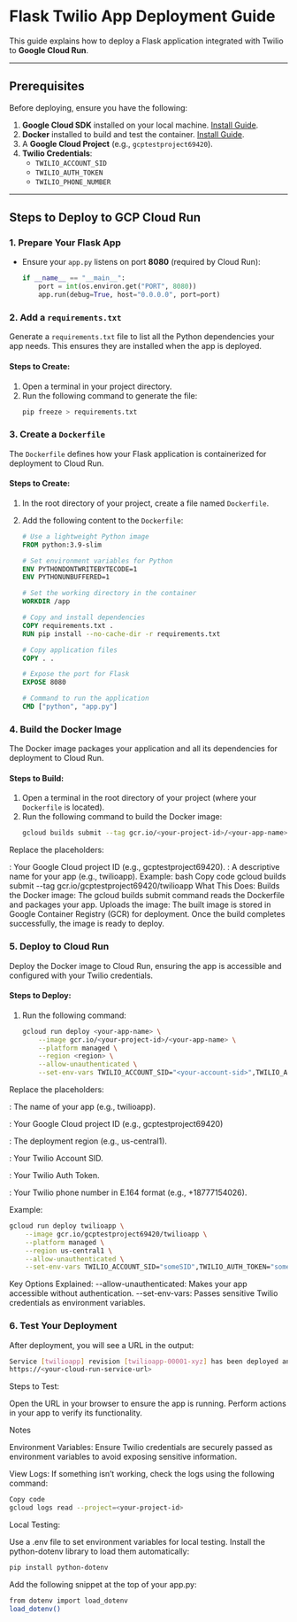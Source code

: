 # Flask Twilio App Deployment Guide

This guide explains how to deploy a Flask application integrated with Twilio to **Google Cloud Run**.

---

## Prerequisites
Before deploying, ensure you have the following:
1. **Google Cloud SDK** installed on your local machine. [Install Guide](https://cloud.google.com/sdk/docs/install).
2. **Docker** installed to build and test the container. [Install Guide](https://www.docker.com/).
3. A **Google Cloud Project** (e.g., `gcptestproject69420`).
4. **Twilio Credentials**:
   - `TWILIO_ACCOUNT_SID`
   - `TWILIO_AUTH_TOKEN`
   - `TWILIO_PHONE_NUMBER`

---

## Steps to Deploy to GCP Cloud Run

### 1. Prepare Your Flask App
- Ensure your `app.py` listens on port **8080** (required by Cloud Run):
  ```python
  if __name__ == "__main__":
      port = int(os.environ.get("PORT", 8080))
      app.run(debug=True, host="0.0.0.0", port=port)

### 2. Add a `requirements.txt`
Generate a `requirements.txt` file to list all the Python dependencies your app needs. This ensures they are installed when the app is deployed.

#### Steps to Create:
1. Open a terminal in your project directory.
2. Run the following command to generate the file:
   ```bash
   pip freeze > requirements.txt

### 3. Create a `Dockerfile`
The `Dockerfile` defines how your Flask application is containerized for deployment to Cloud Run.

#### Steps to Create:
1. In the root directory of your project, create a file named `Dockerfile`.
2. Add the following content to the `Dockerfile`:

   ```Dockerfile
   # Use a lightweight Python image
   FROM python:3.9-slim

   # Set environment variables for Python
   ENV PYTHONDONTWRITEBYTECODE=1
   ENV PYTHONUNBUFFERED=1

   # Set the working directory in the container
   WORKDIR /app

   # Copy and install dependencies
   COPY requirements.txt .
   RUN pip install --no-cache-dir -r requirements.txt

   # Copy application files
   COPY . .

   # Expose the port for Flask
   EXPOSE 8080

   # Command to run the application
   CMD ["python", "app.py"]

### 4. Build the Docker Image
The Docker image packages your application and all its dependencies for deployment to Cloud Run.

#### Steps to Build:
1. Open a terminal in the root directory of your project (where your `Dockerfile` is located).
2. Run the following command to build the Docker image:
   ```bash
   gcloud builds submit --tag gcr.io/<your-project-id>/<your-app-name>
Replace the placeholders:

<your-project-id>: Your Google Cloud project ID (e.g., gcptestproject69420).
<your-app-name>: A descriptive name for your app (e.g., twilioapp).
Example:
bash
Copy code
gcloud builds submit --tag gcr.io/gcptestproject69420/twilioapp
What This Does:
Builds the Docker image: The gcloud builds submit command reads the Dockerfile and packages your app.
Uploads the image: The built image is stored in Google Container Registry (GCR) for deployment.
Once the build completes successfully, the image is ready to deploy.

### 5. Deploy to Cloud Run
Deploy the Docker image to Cloud Run, ensuring the app is accessible and configured with your Twilio credentials.

#### Steps to Deploy:
1. Run the following command:
   ```bash
   gcloud run deploy <your-app-name> \
       --image gcr.io/<your-project-id>/<your-app-name> \
       --platform managed \
       --region <region> \
       --allow-unauthenticated \
       --set-env-vars TWILIO_ACCOUNT_SID="<your-account-sid>",TWILIO_AUTH_TOKEN="<your-auth-token>",TWILIO_PHONE_NUMBER="<your-twilio-number>"
Replace the placeholders:

<your-app-name>: The name of your app (e.g., twilioapp).

<your-project-id>: Your Google Cloud project ID (e.g., gcptestproject69420)

<region>: The deployment region (e.g., us-central1).

<your-account-sid>: Your Twilio Account SID.

<your-auth-token>: Your Twilio Auth Token.

<your-twilio-number>: Your Twilio phone number in E.164 format (e.g., +18777154026).

Example:
```bash
gcloud run deploy twilioapp \
    --image gcr.io/gcptestproject69420/twilioapp \
    --platform managed \
    --region us-central1 \
    --allow-unauthenticated \
    --set-env-vars TWILIO_ACCOUNT_SID="someSID",TWILIO_AUTH_TOKEN="someAuthToken",TWILIO_PHONE_NUMBER="+18008675309"
```

Key Options Explained:
--allow-unauthenticated: Makes your app accessible without authentication.
--set-env-vars: Passes sensitive Twilio credentials as environment variables.

### 6. Test Your Deployment
After deployment, you will see a URL in the output:

```bash
Service [twilioapp] revision [twilioapp-00001-xyz] has been deployed and is serving 100 percent of traffic at:
https://<your-cloud-run-service-url>
```

Steps to Test:

Open the URL in your browser to ensure the app is running.
Perform actions in your app to verify its functionality.

Notes

Environment Variables: Ensure Twilio credentials are securely passed as environment variables to avoid exposing sensitive information.

View Logs: If something isn’t working, check the logs using the following command:

```bash
Copy code
gcloud logs read --project=<your-project-id>
```

Local Testing:

Use a .env file to set environment variables for local testing.
Install the python-dotenv library to load them automatically:
```bash
pip install python-dotenv
```
Add the following snippet at the top of your app.py:
```bash
from dotenv import load_dotenv
load_dotenv()
```




